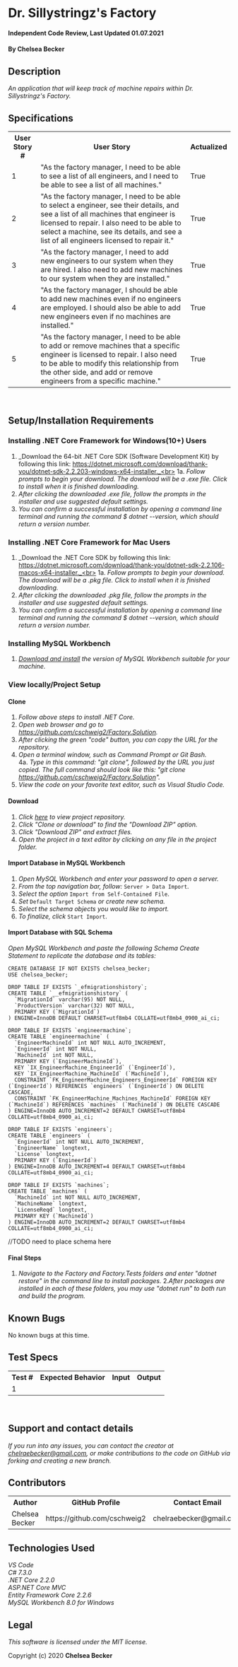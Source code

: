 # Dr. Sillystringz's Factory

#### Independent Code Review, Last Updated 01.07.2021

#### **By Chelsea Becker**

## Description

_An application that will keep track of machine repairs within Dr. Sillystringz's Factory._

## Specifications

<table>
<tr>
  <th>User Story #</th>
  <th>User Story</th>
  <th>Actualized</th>
</tr>
<tr>
  <td>1</td>
  <td>"As the factory manager, I need to be able to see a list of all engineers, and I need to be able to see a list of all machines."</td>
  <td>True</td>
</tr>
<tr>
  <td>2</td>
  <td>"As the factory manager, I need to be able to select a engineer, see their details, and see a list of all machines that engineer is licensed to repair. I also need to be able to select a machine, see its details, and see a list of all engineers licensed to repair it."</td>
  <td>True</td>
</tr>
<tr>
  <td>3</td>
  <td>"As the factory manager, I need to add new engineers to our system when they are hired. I also need to add new machines to our system when they are installed."</td>
  <td>True</td>
</tr>
<tr>
  <td>4</td>
  <td>"As the factory manager, I should be able to add new machines even if no engineers are employed. I should also be able to add new engineers even if no machines are installed."</td>
  <td>True</td>
</tr>
<tr>
  <td>5</td>
  <td>"As the factory manager, I need to be able to add or remove machines that a specific engineer is licensed to repair. I also need to be able to modify this relationship from the other side, and add or remove engineers from a specific machine."</td>
  <td>True</td>
</tr>
</table>
<br>

## Setup/Installation Requirements

### Installing .NET Core Framework for Windows(10+) Users

1. _Download the 64-bit .NET Core SDK (Software Development Kit) by following this link: https://dotnet.microsoft.com/download/thank-you/dotnet-sdk-2.2.203-windows-x64-installer._<br>
1a. _Follow prompts to begin your download. The download will be a .exe file. Click to install when it is finished downloading._
2. _After clicking the downloaded .exe file, follow the prompts in the installer and use suggested default settings._
3. _You can confirm a successful installation by opening a command line terminal and running the command $ dotnet --version, which should return a version number._


### Installing .NET Core Framework for Mac Users

1. _Download the .NET Core SDK by following this link: https://dotnet.microsoft.com/download/thank-you/dotnet-sdk-2.2.106-macos-x64-installer._<br>
1a. _Follow prompts to begin your download. The download will be a .pkg file. Click to install when it is finished downloading._
2. _After clicking the downloaded .pkg file, follow the prompts in the installer and use suggested default settings._
3. _You can confirm a successful installation by opening a command line terminal and running the command $ dotnet --version, which should return a version number._

### Installing MySQL Workbench

1. _[Download and install](https://dev.mysql.com/downloads/workbench/) the version of MySQL Workbench suitable for your machine._

### View locally/Project Setup

#### Clone
1. _Follow above steps to install .NET Core._
2. _Open web browser and go to https://github.com/cschweig2/Factory.Solution._
3. _After clicking the green "code" button, you can copy the URL for the repository._
4. _Open a terminal window, such as Command Prompt or Git Bash._<br>
  4a. _Type in this command: "git clone", followed by the URL you just copied. The full command should look like this: "git clone https://github.com/cschweig2/Factory.Solution"._
5. _View the code on your favorite text editor, such as Visual Studio Code._

#### Download
1. _Click [here](https://github.com/cschweig2/Factory.Solution) to view project repository._
2. _Click "Clone or download" to find the "Download ZIP" option._
3. _Click "Download ZIP" and extract files._
4. _Open the project in a text editor by clicking on any file in the project folder._

#### Import Database in MySQL Workbench
1. _Open MySQL Workbench and enter your password to open a server._
2. _From the top navigation bar, follow:_ ```Server > Data Import```.
4. _Select the option_ `Import from Self-Contained File`.
5. _Set_ `Default Target Schema` _or create new schema._
6. _Select the schema objects you would like to import._
7. _To finalize, click_ `Start Import`.

#### Import Database with SQL Schema

_Open MySQL Workbench and paste the following Schema Create Statement to replicate the database and its tables:_

```
CREATE DATABASE IF NOT EXISTS chelsea_becker;
USE chelsea_becker;

DROP TABLE IF EXISTS `_efmigrationshistory`;
CREATE TABLE `__efmigrationshistory` (
  `MigrationId` varchar(95) NOT NULL,
  `ProductVersion` varchar(32) NOT NULL,
  PRIMARY KEY (`MigrationId`)
) ENGINE=InnoDB DEFAULT CHARSET=utf8mb4 COLLATE=utf8mb4_0900_ai_ci;

DROP TABLE IF EXISTS `engineermachine`;
CREATE TABLE `engineermachine` (
  `EngineerMachineId` int NOT NULL AUTO_INCREMENT,
  `EngineerId` int NOT NULL,
  `MachineId` int NOT NULL,
  PRIMARY KEY (`EngineerMachineId`),
  KEY `IX_EngineerMachine_EngineerId` (`EngineerId`),
  KEY `IX_EngineerMachine_MachineId` (`MachineId`),
  CONSTRAINT `FK_EngineerMachine_Engineers_EngineerId` FOREIGN KEY (`EngineerId`) REFERENCES `engineers` (`EngineerId`) ON DELETE CASCADE,
  CONSTRAINT `FK_EngineerMachine_Machines_MachineId` FOREIGN KEY (`MachineId`) REFERENCES `machines` (`MachineId`) ON DELETE CASCADE
) ENGINE=InnoDB AUTO_INCREMENT=2 DEFAULT CHARSET=utf8mb4 COLLATE=utf8mb4_0900_ai_ci;

DROP TABLE IF EXISTS `engineers`;
CREATE TABLE `engineers` (
  `EngineerId` int NOT NULL AUTO_INCREMENT,
  `EngineerName` longtext,
  `License` longtext,
  PRIMARY KEY (`EngineerId`)
) ENGINE=InnoDB AUTO_INCREMENT=4 DEFAULT CHARSET=utf8mb4 COLLATE=utf8mb4_0900_ai_ci;

DROP TABLE IF EXISTS `machines`;
CREATE TABLE `machines` (
  `MachineId` int NOT NULL AUTO_INCREMENT,
  `MachineName` longtext,
  `LicenseReqd` longtext,
  PRIMARY KEY (`MachineId`)
) ENGINE=InnoDB AUTO_INCREMENT=2 DEFAULT CHARSET=utf8mb4 COLLATE=utf8mb4_0900_ai_ci;
```



//TODO need to place schema here

#### Final Steps
1. _Navigate to the Factory and Factory.Tests folders and enter "dotnet restore" in the command line to install packages._
2._After packages are installed in each of these folders, you may use "dotnet run" to both run and build the program._

## Known Bugs

No known bugs at this time.

## Test Specs

<table>
  <tr>
    <th>Test #</th>
    <th>Expected Behavior</th>
    <th>Input</th>
    <th>Output</th>
  </tr>
  <tr>
    <td>1</td>
    <td></td>
    <td></td>
    <td></td>
  </tr>
</table>
<br>


## Support and contact details

_If you run into any issues, you can contact the creator at chelraebecker@gmail.com, or make contributions to the code on GitHub via forking and creating a new branch._

## Contributors

<table>
  <tr>
    <th>Author</th>
    <th>GitHub Profile</th>
    <th>Contact Email</th>
  </tr>
  <tr>
    <td>Chelsea Becker</td>
    <td>https://github.com/cschweig2</td>
    <td>chelraebecker@gmail.com</td>
  </tr>
</table>

## Technologies Used

_VS Code_ <br>
_C# 7.3.0_<br>
_.NET Core 2.2.0_<br>
_ASP.NET Core MVC_<br>
_Entity Framework Core 2.2.6_<br>
_MySQL Workbench 8.0 for Windows_

## Legal

*This software is licensed under the MIT license.*

Copyright (c) 2020 **Chelsea Becker**